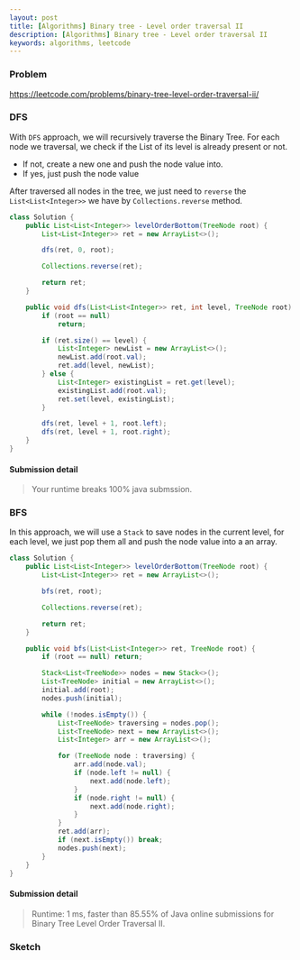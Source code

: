 ```yaml
---
layout: post
title: [Algorithms] Binary tree - Level order traversal II
description: [Algorithms] Binary tree - Level order traversal II
keywords: algorithms, leetcode
---
```


### Problem

https://leetcode.com/problems/binary-tree-level-order-traversal-ii/

### DFS

With `DFS` approach, we will recursively traverse the Binary Tree. For each node we traversal, we check if the List<Integer> of its level is already present or not. 
- If not, create a new one and push the node value into.
- If yes, just push the node value

After traversed all nodes in the tree, we just need to `reverse` the `List<List<Integer>>` we have by `Collections.reverse` method.

```java
class Solution {
    public List<List<Integer>> levelOrderBottom(TreeNode root) {
        List<List<Integer>> ret = new ArrayList<>();

        dfs(ret, 0, root);

        Collections.reverse(ret);

        return ret;
    }

    public void dfs(List<List<Integer>> ret, int level, TreeNode root) {
        if (root == null)
            return;

        if (ret.size() == level) {
            List<Integer> newList = new ArrayList<>();
            newList.add(root.val);
            ret.add(level, newList);
        } else {
            List<Integer> existingList = ret.get(level);
            existingList.add(root.val);
            ret.set(level, existingList);
        }

        dfs(ret, level + 1, root.left);
        dfs(ret, level + 1, root.right);
    }
}
```

#### Submission detail

> Your runtime breaks 100% java submssion.

### BFS

In this approach, we will use a `Stack` to save nodes in the current level, for each level, we just pop them all and push the node value into a an array.

```java
class Solution {
    public List<List<Integer>> levelOrderBottom(TreeNode root) {
        List<List<Integer>> ret = new ArrayList<>();

        bfs(ret, root);

        Collections.reverse(ret);

        return ret;
    }

    public void bfs(List<List<Integer>> ret, TreeNode root) {
        if (root == null) return;

        Stack<List<TreeNode>> nodes = new Stack<>();
        List<TreeNode> initial = new ArrayList<>();
        initial.add(root);
        nodes.push(initial);

        while (!nodes.isEmpty()) {
            List<TreeNode> traversing = nodes.pop();
            List<TreeNode> next = new ArrayList<>();
            List<Integer> arr = new ArrayList<>();

            for (TreeNode node : traversing) {
                arr.add(node.val);
                if (node.left != null) {
                    next.add(node.left);
                }
                if (node.right != null) {
                    next.add(node.right);
                }
            }
            ret.add(arr);
            if (next.isEmpty()) break;
            nodes.push(next);
        }
    }
}
```

#### Submission detail

> Runtime: 1 ms, faster than 85.55% of Java online submissions for Binary Tree Level Order Traversal II.

### Sketch

